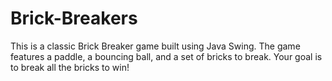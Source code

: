 # Brick-Breakers
This is a classic Brick Breaker game built using Java Swing. The game features a paddle, a bouncing ball, and a set of bricks to break. Your goal is to break all the bricks to win! 
